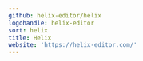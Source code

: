 ```yaml
---
github: helix-editor/helix
logohandle: helix-editor
sort: helix
title: Helix
website: 'https://helix-editor.com/'
---
```

